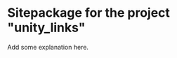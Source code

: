 Sitepackage for the project "unity_links"
==============================================================

Add some explanation here.
